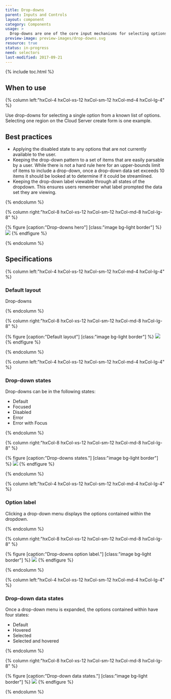 ```yaml
---
title: Drop-downs
parent: Inputs and Controls
layout: component
category: Components
usage: >
  Drop-downs are one of the core input mechanisms for selecting options on a form. Drop-downs are used to provide a user with options or actions that effect the output of the form as a whole.
preview-image: preview-images/drop-downs.svg
resource: true
status: in-progress
need: selectors
last-modified: 2017-09-21
---
```


{% include toc.html %}

## When to use

<section class="static-section" markdown="1">

<div class="hxRow"  markdown="1">

{% column left:"hxCol-4 hxCol-xs-12 hxCol-sm-12 hxCol-md-4 hxCol-lg-4" %}

Use drop-downs for selecting a single option from a known list of options. Selecting one region on the Cloud Server create form is one example.

## Best practices

- Applying the disabled state to any options that are not currently available to the user.
- Keeping the drop-down pattern to a set of items that are easily parsable by a user. While there is not a hard rule here for an upper-bounds limit of items to include a drop-down, once a drop-down data set exceeds 10 items it should be looked at to determine if it could be streamlined.
- Keeping the drop-down label viewable through all states of the dropdown. This ensures users remember what label prompted the data set they are viewing.

{% endcolumn %}

{% column right:"hxCol-8 hxCol-xs-12 hxCol-sm-12 hxCol-md-8 hxCol-lg-8" %}

{% figure [caption:"Drop-downs hero"] [class:"image bg-light border"] %}
![]({{site.url}}/assets/images/components/content-areas/dropdowns/dropdowns-hero.svg)
{% endfigure %}

{% endcolumn %}

</div>

</section>

## Specifications

<section class="static-section" markdown="1">

<div class="hxRow"  markdown="1">

{% column left:"hxCol-4 hxCol-xs-12 hxCol-sm-12 hxCol-md-4 hxCol-lg-4" %}

### Default layout

Drop-downs

{% endcolumn %}

{% column right:"hxCol-8 hxCol-xs-12 hxCol-sm-12 hxCol-md-8 hxCol-lg-8" %}

{% figure [caption:"Default layout"] [class:"image bg-light border"] %}
![]({{site.url}}/assets/images/components/content-areas/dropdowns/dropdowns-default-layout.svg)
{% endfigure %}

{% endcolumn %}

</div>

</section>

<section class="static-section" markdown="1">

<div class="hxRow"  markdown="1">

{% column left:"hxCol-4 hxCol-xs-12 hxCol-sm-12 hxCol-md-4 hxCol-lg-4" %}

### Drop-down states

Drop-downs can be in the following states:

- Default
- Focused
- Disabled
- Error
- Error with Focus

{% endcolumn %}

{% column right:"hxCol-8 hxCol-xs-12 hxCol-sm-12 hxCol-md-8 hxCol-lg-8" %}

{% figure [caption:"Drop-downs states."] [class:"image bg-light border"] %}
![]({{site.url}}/assets/images/components/content-areas/dropdowns/dropdowns-states.svg)
{% endfigure %}

{% endcolumn %}

</div>

</section>

<section class="static-section" markdown="1">

<div class="hxRow"  markdown="1">

{% column left:"hxCol-4 hxCol-xs-12 hxCol-sm-12 hxCol-md-4 hxCol-lg-4" %}

### Option label

Clicking a drop-down menu displays the options contained within the dropdown.

{% endcolumn %}

{% column right:"hxCol-8 hxCol-xs-12 hxCol-sm-12 hxCol-md-8 hxCol-lg-8" %}

{% figure [caption:"Drop-downs option label."] [class:"image bg-light border"] %}
![]({{site.url}}/assets/images/components/content-areas/dropdowns/dropdowns-option-label.svg)
{% endfigure %}

{% endcolumn %}

</div>

</section>

<section class="static-section" markdown="1">

<div class="hxRow"  markdown="1">

{% column left:"hxCol-4 hxCol-xs-12 hxCol-sm-12 hxCol-md-4 hxCol-lg-4" %}

### Drop-down data states

Once a drop-down menu is expanded, the options contained within have four
states:

- Default
- Hovered
- Selected
- Selected and hovered

{% endcolumn %}

{% column right:"hxCol-8 hxCol-xs-12 hxCol-sm-12 hxCol-md-8 hxCol-lg-8" %}

{% figure [caption:"Drop-down data states."] [class:"image bg-light border"] %}
![]({{site.url}}/assets/images/components/content-areas/dropdowns/dropdowns-data-states.svg)
{% endfigure %}

{% endcolumn %}

</div>

</section>

